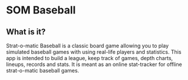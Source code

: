 # SOM Baseball

## What is it?

Strat-o-matic Baseball is a classic board game allowing you to play simulated baseball games with using real-life players and statistics. This app is intended to build a league, keep track of games, depth charts, lineups, records and stats. It is meant as an online stat-tracker for offline strat-o-matic baseball games.